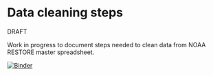 # Data cleaning steps

DRAFT

Work in progress to document steps needed to clean data from NOAA RESTORE master spreadsheet.

[![Binder](https://mybinder.org/badge_logo.svg)](https://mybinder.org/v2/gh/OyBcSt/oybcst-lehrter-lab/HEAD?labpath=index.ipynb)
